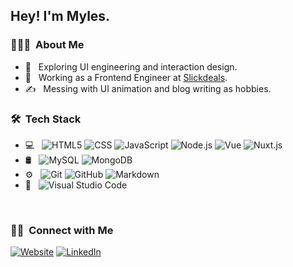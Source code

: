 <h2> Hey! I'm Myles.</h2>

<h3> 👨🏻‍💻 &nbsp;About Me </h3>

- 🤔 &nbsp; Exploring UI engineering and interaction design.
- 💼 &nbsp; Working as a Frontend Engineer at [Slickdeals](https://slickdeals.net/).
- ✍️ &nbsp; Messing with UI animation and blog writing as hobbies.

<h3> 🛠 &nbsp;Tech Stack</h3>

- 💻 &nbsp;
  ![HTML5](https://img.shields.io/badge/-HTML5-333333?style=flat&logo=HTML5)
  ![CSS](https://img.shields.io/badge/-CSS-333333?style=flat&logo=CSS3&logoColor=1572B6)
  ![JavaScript](https://img.shields.io/badge/-JavaScript-333333?style=flat&logo=javascript)
  ![Node.js](https://img.shields.io/badge/-Node.js-333333?style=flat&logo=node.js)
  ![Vue](https://img.shields.io/badge/Vue.js-35495E?style=flat&logo=vuedotjs)
  ![Nuxt.js](https://img.shields.io/badge/-NUXTjs-success)
- 🛢 &nbsp;
  ![MySQL](https://img.shields.io/badge/-MySQL-333333?style=flat&logo=mysql)
  ![MongoDB](https://img.shields.io/badge/-MongoDB-333333?style=flat&logo=mongodb)
- ⚙️ &nbsp;
  ![Git](https://img.shields.io/badge/-Git-333333?style=flat&logo=git)
  ![GitHub](https://img.shields.io/badge/-GitHub-333333?style=flat&logo=github)
  ![Markdown](https://img.shields.io/badge/-Markdown-333333?style=flat&logo=markdown)
- 🔧 &nbsp;
  ![Visual Studio Code](https://img.shields.io/badge/-Visual%20Studio%20Code-333333?style=flat&logo=visual-studio-code&logoColor=007ACC)

<br/>

<h3> 🤝🏻 &nbsp;Connect with Me </h3>

<p>
<a href="https://www.thatguythatcodes.com/"><img alt="Website" src="https://img.shields.io/badge/Website-www.thatguythatcodes.com-purple?style=flat-square&logo=google-chrome"></a>
<a href="https://www.linkedin.com/in/mylesenriquez/"><img alt="LinkedIn" src="https://img.shields.io/badge/LinkedIn-Myles%20Enriquez%20-blue?style=flat-square&logo=linkedin"></a>
</p>
